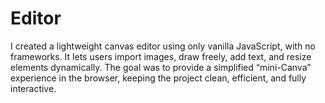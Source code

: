 # Editor
I created a lightweight canvas editor using only vanilla JavaScript, with no frameworks. It lets users import images, draw freely, add text, and resize elements dynamically. The goal was to provide a simplified “mini-Canva” experience in the browser, keeping the project clean, efficient, and fully interactive.
